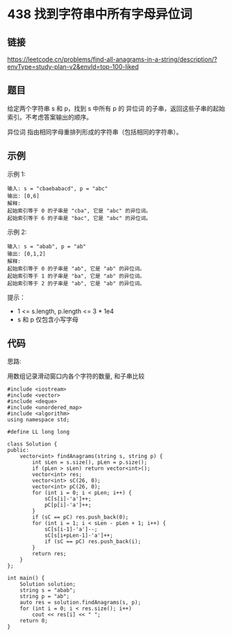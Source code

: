# 438 找到字符串中所有字母异位词
## 链接
https://leetcode.cn/problems/find-all-anagrams-in-a-string/description/?envType=study-plan-v2&envId=top-100-liked

## 题目 
给定两个字符串 s 和 p，找到 s 中所有 p 的 异位词 的子串，返回这些子串的起始索引。不考虑答案输出的顺序。

异位词 指由相同字母重排列形成的字符串（包括相同的字符串）。

## 示例
示例 1:
```
输入: s = "cbaebabacd", p = "abc"
输出: [0,6]
解释:
起始索引等于 0 的子串是 "cba", 它是 "abc" 的异位词。
起始索引等于 6 的子串是 "bac", 它是 "abc" 的异位词。
```
示例 2:
```
输入: s = "abab", p = "ab"
输出: [0,1,2]
解释:
起始索引等于 0 的子串是 "ab", 它是 "ab" 的异位词。
起始索引等于 1 的子串是 "ba", 它是 "ab" 的异位词。
起始索引等于 2 的子串是 "ab", 它是 "ab" 的异位词。
```

提示：

- 1 <= s.length, p.length <= 3 * 1e4
- s 和 p 仅包含小写字母

## 代码
思路:

用数组记录滑动窗口内各个字符的数量, 和子串比较

```
#include <iostream>
#include <vector>
#include <deque>
#include <unordered_map>
#include <algorithm>
using namespace std;

#define LL long long

class Solution {
public:
    vector<int> findAnagrams(string s, string p) {
        int sLen = s.size(), pLen = p.size();
        if (pLen > sLen) return vector<int>();
        vector<int> res;
        vector<int> sC(26, 0);
        vector<int> pC(26, 0);
        for (int i = 0; i < pLen; i++) {
            sC[s[i]-'a']++;
            pC[p[i]-'a']++;
        }
        if (sC == pC) res.push_back(0);
        for (int i = 1; i < sLen - pLen + 1; i++) {
            sC[s[i-1]-'a']--;
            sC[s[i+pLen-1]-'a']++;
            if (sC == pC) res.push_back(i);
        }
        return res;
    }
};

int main() {
    Solution solution;
    string s = "abab";
    string p = "ab";
    auto res = solution.findAnagrams(s, p);
    for (int i = 0; i < res.size(); i++)
        cout << res[i] << " ";
    return 0;
}

```